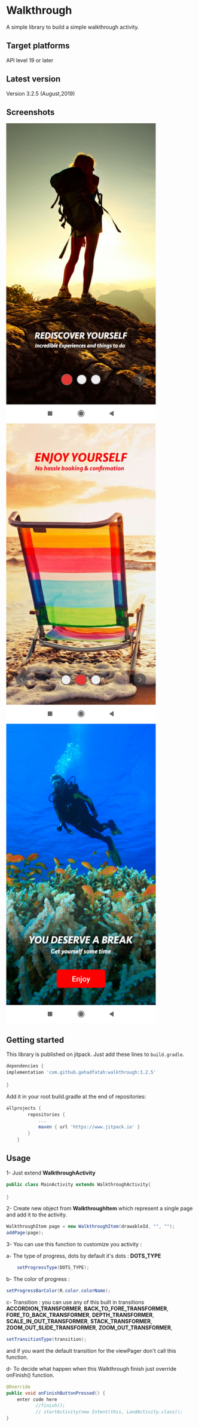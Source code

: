 # Walkthrough
A simple library to build a simple walkthrough activity.


## Target platforms
API level 19 or later

## Latest version
Version 3.2.5 (August,2019)

## Screenshots

<img src="https://github.com/gehadfatah/Walkthrough/raw/master/screenshots/screen_1.png" alt="alt text" width="400">
<img src="https://github.com/gehadfatah/Walkthrough/raw/master/screenshots/screen_2.png"alt="alt text" width="400">
<img src="https://github.com/gehadfatah/Walkthrough/raw/master/screenshots/screen_3.png" alt="alt text" width="400">

## Getting started
This library is published on jitpack. Just add these lines to `build.gradle`.

```groovy
dependencies {
implementation 'com.github.gehadfatah:walkthrough:3.2.5'

}

```
Add it in your root build.gradle at the end of repositories:
```groovy
allprojects {
		repositories {
			...
			maven { url 'https://www.jitpack.io' }
		}
	}

```


## Usage
1- Just extend **WalkthroughActivity**
```java
public class MainActivity extends WalkthroughActivity{

}
```
2- Create new object from **WalkthroughItem** which represent a single page and add it to the activity.
```java
WalkthroughItem page = new WalkthroughItem(drawableId, "", "");
addPage(page);
```

3- You can use this function to customize you activity :

a- The type of progress, dots  by default it's dots :
**DOTS_TYPE**
```java
    setProgressType(DOTS_TYPE);
```

b- The color of progress :
```java
setProgressBarColor(R.color.colorName);
```
c- Transition : you can use any of this built in transitions
**ACCORDION_TRANSFORMER**,
**BACK_TO_FORE_TRANSFORMER**,
**FORE_TO_BACK_TRANSFORMER**,
**DEPTH_TRANSFORMER**,
**SCALE_IN_OUT_TRANSFORMER**,
**STACK_TRANSFORMER**,
**ZOOM_OUT_SLIDE_TRANSFORMER**,
**ZOOM_OUT_TRANSFORMER**,
```java
setTransitionType(transition);
```
and if you want the default transition for the viewPager don't call this function.

d- To decide what happen when this Walkthrough finish just override onFinish() function.
```java
@Override
public void onFinishButtonPressed() {
	enter code here
	       //finish();
           // startActivity(new Intent(this, LandActivity.class));
}
```
    
